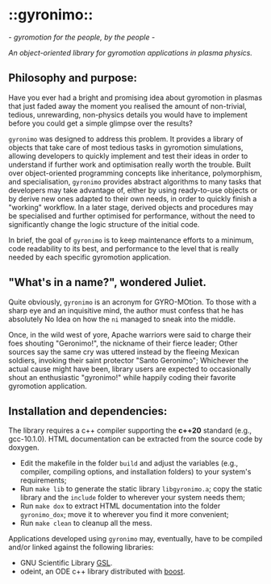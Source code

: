 ::gyronimo::
============

*- gyromotion for the people, by the people -*

*An object-oriented library for gyromotion applications in plasma physics.*  

Philosophy and purpose:
-----------------------
Have you ever had a bright and promising idea about gyromotion in plasmas that
just faded away the moment you realised the amount of non-trivial, tedious,
unrewarding, non-physics details you would have to implement before you could
get a simple glimpse over the results?

`gyronimo` was designed to address this problem. It provides a library of
objects that take care of most tedious tasks in gyromotion simulations, allowing
developers to quickly implement and test their ideas in order to understand if
further work and optimisation really worth the trouble. Built over
object-oriented programming concepts like inheritance, polymorphism, and
specialisation, `gyronimo` provides abstract algorithms to many tasks that
developers may take advantage of, either by using ready-to-use objects or by
derive new ones adapted to their own needs, in order to quickly finish a
"working" workflow. In a later stage, derived objects and procedures may be
specialised and further optimised for performance, without the need to
significantly change the logic structure of the initial code.

In brief, the goal of `gyronimo` is to keep maintenance efforts to a minimum,
code readability to its best, and performance to the level that is really needed
by each specific gyromotion application.

"What's in a name?", wondered Juliet.
-------------------------------------
Quite obviously, `gyronimo` is an acronym for GYRO-MOtion. To those with a sharp
eye and an inquisitive mind, the author must confess that he has absolutely No
Idea on how the `ni` managed to sneak into the middle.

Once, in the wild west of yore, Apache warriors were said to charge their foes
shouting "Geronimo!", the nickname of their fierce leader; Other sources say the
same cry was uttered instead by the fleeing Mexican soldiers, invoking their
saint protector "Santo Geronimo"; Whichever the actual cause might have been,
library users are expected to occasionally shout an enthusiastic "gyronimo!"
while happily coding their favorite gyromotion application.

Installation and dependencies:
------------------------------
The library requires a c++ compiler supporting the **c++20** standard (e.g.,
gcc-10.1.0). HTML documentation can be extracted from the source code by
doxygen.

- Edit the makefile in the folder `build` and adjust the variables (e.g.,
  compiler, compiling options, and installation folders) to your system's
  requirements;
- Run `make lib` to generate the static library `libgyronimo.a`; copy the static
  library and the `include` folder to wherever your system needs them;
- Run `make dox` to extract HTML documentation into the folder `gyronimo_dox`;
  move it to wherever you find it more convenient;
- Run `make clean` to cleanup all the mess.

Applications developed using `gyronimo` may, eventually, have to be compiled
and/or linked against the following libraries:

- GNU Scientific Library [GSL](https://www.gnu.org/software/gsl).
- odeint, an ODE c++ library distributed with [boost](https://www.boost.org).
